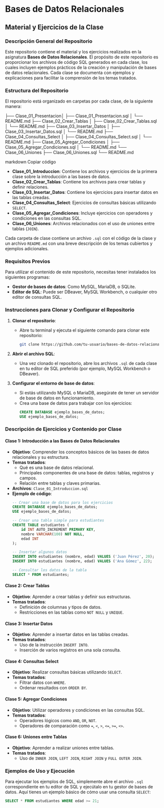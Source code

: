 # Bases de Datos Relacionales
## Material y Ejercicios de la Clase

### Descripción General del Repositorio

Este repositorio contiene el material y los ejercicios realizados en la asignatura **Bases de Datos Relacionales**. El propósito de este repositorio es proporcionar los archivos de código SQL generados en cada clase, los cuales incluyen ejemplos prácticos de la creación y manipulación de bases de datos relacionales. Cada clase se documenta con ejemplos y explicaciones para facilitar la comprensión de los temas tratados.

### Estructura del Repositorio

El repositorio está organizado en carpetas por cada clase, de la siguiente manera:

├── Clase_01_Presentacion│ ├── Clase_01_Presentacion.sql │ └── README.md ├── Clase_02_Crear_Tablas │ ├── Clase_02_Crear_Tablas.sql │ └── README.md ├── Clase_03_Insertar_Datos │ ├── Clase_03_Insertar_Datos.sql │ └── README.md ├── Clase_04_Consultas_Select │ ├── Clase_04_Consultas_Select.sql │ └── README.md ├── Clase_05_Agregar_Condiciones │ ├── Clase_05_Agregar_Condiciones.sql │ └── README.md └── Clase_06_Uniones ├── Clase_06_Uniones.sql └── README.md

markdown
Copiar código

- **Clase_01_Introduccion**: Contiene los archivos y ejercicios de la primera clase sobre la introducción a las bases de datos.
- **Clase_02_Crear_Tablas**: Contiene los archivos para crear tablas y definir relaciones.
- **Clase_03_Insertar_Datos**: Contiene los ejercicios para insertar datos en las tablas creadas.
- **Clase_04_Consultas_Select**: Ejercicios de consultas básicas utilizando `SELECT`.
- **Clase_05_Agregar_Condiciones**: Incluye ejercicios con operadores y condiciones en las consultas SQL.
- **Clase_06_Uniones**: Archivos relacionados con el uso de uniones entre tablas (`JOIN`).

Cada carpeta de clase contiene un archivo `.sql` con el código de la clase y un archivo `README.md` con una breve descripción de los temas cubiertos y ejemplos adicionales.


### Requisitos Previos

Para utilizar el contenido de este repositorio, necesitas tener instalados los siguientes programas:

- **Gestor de bases de datos**: Como MySQL, MariaDB, o SQLite.
- **Editor de SQL**: Puede ser DBeaver, MySQL Workbench, o cualquier otro editor de consultas SQL.

### Instrucciones para Clonar y Configurar el Repositorio

1. **Clonar el repositorio**:
   - Abre tu terminal y ejecuta el siguiente comando para clonar este repositorio:
     ```bash
     git clone https://github.com/tu-usuario/bases-de-datos-relacionales.git
     ```
   
2. **Abrir el archivo SQL**:
   - Una vez clonado el repositorio, abre los archivos `.sql` de cada clase en tu editor de SQL preferido (por ejemplo, MySQL Workbench o DBeaver).

3. **Configurar el entorno de base de datos**:
   - Si estás utilizando MySQL o MariaDB, asegúrate de tener un servidor de base de datos en funcionamiento.
   - Crea una base de datos para trabajar con los ejercicios:
     ```sql
     CREATE DATABASE ejemplo_bases_de_datos;
     USE ejemplo_bases_de_datos;
     ```

### Descripción de Ejercicios y Contenido por Clase

#### Clase 1: **Introducción a las Bases de Datos Relacionales**
   - **Objetivo**: Comprender los conceptos básicos de las bases de datos relacionales y su estructura.
   - **Temas tratados**:
     - Qué es una base de datos relacional.
     - Principales componentes de una base de datos: tablas, registros y campos.
     - Relación entre tablas y claves primarias.
   - **Archivos**: `Clase_01_Introduccion.sql`
   - **Ejemplo de código**:
     ```sql
     -- Crear una base de datos para los ejercicios
     CREATE DATABASE ejemplo_bases_de_datos;
     USE ejemplo_bases_de_datos;
     
     -- Crear una tabla simple para estudiantes
     CREATE TABLE estudiantes (
         id INT AUTO_INCREMENT PRIMARY KEY,
         nombre VARCHAR(100) NOT NULL,
         edad INT
     );
     
     -- Insertar algunos datos
     INSERT INTO estudiantes (nombre, edad) VALUES ('Juan Pérez', 20);
     INSERT INTO estudiantes (nombre, edad) VALUES ('Ana Gómez', 22);
     
     -- Consultar los datos de la tabla
     SELECT * FROM estudiantes;
     ```

#### Clase 2: **Crear Tablas**
   - **Objetivo**: Aprender a crear tablas y definir sus estructuras.
   - **Temas tratados**:
     - Definición de columnas y tipos de datos.
     - Restricciones en las tablas como `NOT NULL` y `UNIQUE`.

#### Clase 3: **Insertar Datos**
   - **Objetivo**: Aprender a insertar datos en las tablas creadas.
   - **Temas tratados**:
     - Uso de la instrucción `INSERT INTO`.
     - Inserción de varios registros en una sola consulta.

#### Clase 4: **Consultas Select**
   - **Objetivo**: Realizar consultas básicas utilizando `SELECT`.
   - **Temas tratados**:
     - Filtrar datos con `WHERE`.
     - Ordenar resultados con `ORDER BY`.

#### Clase 5: **Agregar Condiciones**
   - **Objetivo**: Utilizar operadores y condiciones en las consultas SQL.
   - **Temas tratados**:
     - Operadores lógicos como `AND`, `OR`, `NOT`.
     - Operadores de comparación como `=`, `<`, `>`, `<=`, `>=`, `<>`.

#### Clase 6: **Uniones entre Tablas**
   - **Objetivo**: Aprender a realizar uniones entre tablas.
   - **Temas tratados**:
     - Uso de `INNER JOIN`, `LEFT JOIN`, `RIGHT JOIN` y `FULL OUTER JOIN`.

### Ejemplos de Uso y Ejecución

Para ejecutar los ejemplos de SQL, simplemente abre el archivo `.sql` correspondiente en tu editor de SQL y ejecútalo en tu gestor de bases de datos. Aquí tienes un ejemplo básico de cómo usar una consulta `SELECT`:

```sql
SELECT * FROM estudiantes WHERE edad >= 21;
